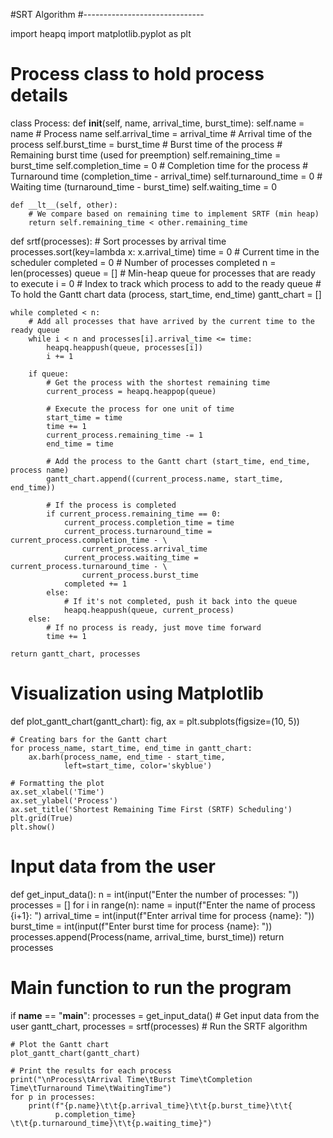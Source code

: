 #SRT Algorithm
#------------------------------

import heapq
import matplotlib.pyplot as plt

# Process class to hold process details


class Process:
    def __init__(self, name, arrival_time, burst_time):
        self.name = name                 # Process name
        self.arrival_time = arrival_time  # Arrival time of the process
        self.burst_time = burst_time     # Burst time of the process
        # Remaining burst time (used for preemption)
        self.remaining_time = burst_time
        self.completion_time = 0         # Completion time for the process
        # Turnaround time (completion_time - arrival_time)
        self.turnaround_time = 0
        # Waiting time (turnaround_time - burst_time)
        self.waiting_time = 0

    def __lt__(self, other):
        # We compare based on remaining time to implement SRTF (min heap)
        return self.remaining_time < other.remaining_time


def srtf(processes):
    # Sort processes by arrival time
    processes.sort(key=lambda x: x.arrival_time)
    time = 0              # Current time in the scheduler
    completed = 0         # Number of processes completed
    n = len(processes)
    queue = []            # Min-heap queue for processes that are ready to execute
    i = 0                 # Index to track which process to add to the ready queue
    # To hold the Gantt chart data (process, start_time, end_time)
    gantt_chart = []

    while completed < n:
        # Add all processes that have arrived by the current time to the ready queue
        while i < n and processes[i].arrival_time <= time:
            heapq.heappush(queue, processes[i])
            i += 1

        if queue:
            # Get the process with the shortest remaining time
            current_process = heapq.heappop(queue)

            # Execute the process for one unit of time
            start_time = time
            time += 1
            current_process.remaining_time -= 1
            end_time = time

            # Add the process to the Gantt chart (start_time, end_time, process name)
            gantt_chart.append((current_process.name, start_time, end_time))

            # If the process is completed
            if current_process.remaining_time == 0:
                current_process.completion_time = time
                current_process.turnaround_time = current_process.completion_time - \
                    current_process.arrival_time
                current_process.waiting_time = current_process.turnaround_time - \
                    current_process.burst_time
                completed += 1
            else:
                # If it's not completed, push it back into the queue
                heapq.heappush(queue, current_process)
        else:
            # If no process is ready, just move time forward
            time += 1

    return gantt_chart, processes

# Visualization using Matplotlib


def plot_gantt_chart(gantt_chart):
    fig, ax = plt.subplots(figsize=(10, 5))

    # Creating bars for the Gantt chart
    for process_name, start_time, end_time in gantt_chart:
        ax.barh(process_name, end_time - start_time,
                left=start_time, color='skyblue')

    # Formatting the plot
    ax.set_xlabel('Time')
    ax.set_ylabel('Process')
    ax.set_title('Shortest Remaining Time First (SRTF) Scheduling')
    plt.grid(True)
    plt.show()

# Input data from the user


def get_input_data():
    n = int(input("Enter the number of processes: "))
    processes = []
    for i in range(n):
        name = input(f"Enter the name of process {i+1}: ")
        arrival_time = int(input(f"Enter arrival time for process {name}: "))
        burst_time = int(input(f"Enter burst time for process {name}: "))
        processes.append(Process(name, arrival_time, burst_time))
    return processes


# Main function to run the program
if __name__ == "__main__":
    processes = get_input_data()  # Get input data from the user
    gantt_chart, processes = srtf(processes)  # Run the SRTF algorithm

    # Plot the Gantt chart
    plot_gantt_chart(gantt_chart)

    # Print the results for each process
    print("\nProcess\tArrival Time\tBurst Time\tCompletion Time\tTurnaround Time\tWaitingTime")
    for p in processes:
        print(f"{p.name}\t\t{p.arrival_time}\t\t{p.burst_time}\t\t{
              p.completion_time} \t\t{p.turnaround_time}\t\t{p.waiting_time}")
